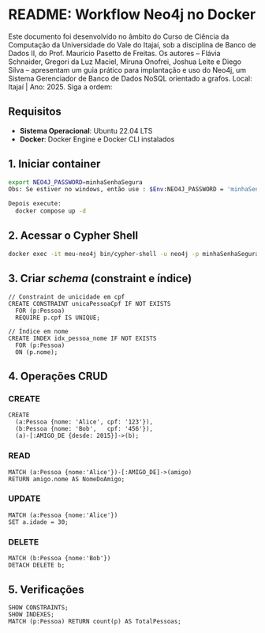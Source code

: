 
# README: Workflow Neo4j no Docker

Este documento foi desenvolvido no âmbito do Curso de Ciência da Computação da Universidade do Vale do Itajaí, sob a disciplina de Banco de Dados II, do Prof. Maurício Pasetto de Freitas. 
Os autores – Flávia Schnaider, Gregori da Luz Maciel, Miruna Onofrei, Joshua Leite e Diego Silva – apresentam um guia prático para implantação e uso do Neo4j, um Sistema Gerenciador de Banco de Dados NoSQL orientado a grafos.
Local: Itajaí | Ano: 2025. Siga a ordem:

## Requisitos

- **Sistema Operacional**: Ubuntu 22.04 LTS  
- **Docker**: Docker Engine e Docker CLI instalados 


## 1. Iniciar container

```bash
export NEO4J_PASSWORD=minhaSenhaSegura 
Obs: Se estiver no windows, então use : $Env:NEO4J_PASSWORD = 'minhaSenhaSegura'

Depois execute:
  docker compose up -d
```

## 2. Acessar o Cypher Shell

```bash
docker exec -it meu-neo4j bin/cypher-shell -u neo4j -p minhaSenhaSegura
```

## 3. Criar _schema_ (constraint e índice)

```cypher
// Constraint de unicidade em cpf
CREATE CONSTRAINT unicaPessoaCpf IF NOT EXISTS
  FOR (p:Pessoa)
  REQUIRE p.cpf IS UNIQUE;

// Índice em nome
CREATE INDEX idx_pessoa_nome IF NOT EXISTS
  FOR (p:Pessoa)
  ON (p.nome);
```

## 4. Operações CRUD

### CREATE

```cypher
CREATE
  (a:Pessoa {nome: 'Alice', cpf: '123'}),
  (b:Pessoa {nome: 'Bob',   cpf: '456'}),
  (a)-[:AMIGO_DE {desde: 2015}]->(b);
```

### READ

```cypher
MATCH (a:Pessoa {nome:'Alice'})-[:AMIGO_DE]->(amigo)
RETURN amigo.nome AS NomeDoAmigo;
```

### UPDATE

```cypher
MATCH (a:Pessoa {nome:'Alice'})
SET a.idade = 30;
```

### DELETE

```cypher
MATCH (b:Pessoa {nome:'Bob'})
DETACH DELETE b;
```

## 5. Verificações

```cypher
SHOW CONSTRAINTS;
SHOW INDEXES;
MATCH (p:Pessoa) RETURN count(p) AS TotalPessoas;
```
